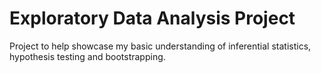 # Exploratory Data Analysis Project

Project to help showcase my basic understanding of inferential statistics, hypothesis testing and bootstrapping.
